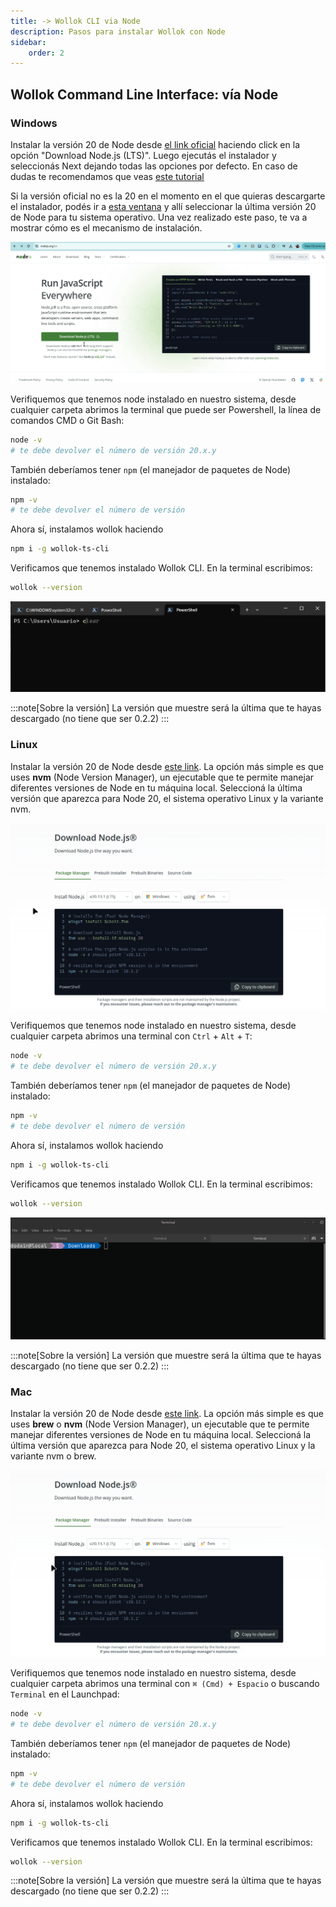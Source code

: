 ```yaml
---
title: -> Wollok CLI via Node
description: Pasos para instalar Wollok con Node
sidebar:
    order: 2
---
```


## Wollok Command Line Interface: vía Node


### Windows

Instalar la versión 20 de Node desde [el link oficial](https://nodejs.org/en) haciendo click en la opción "Download Node.js (LTS)". Luego ejecutás el instalador y seleccionás Next dejando todas las opciones por defecto. En caso de dudas te recomendamos que veas [este tutorial](https://www.youtube.com/watch?v=29mihvA_zEA71)

Si la versión oficial no es la 20 en el momento en el que quieras descargarte el instalador, podés ir a [esta ventana](https://nodejs.org/en/download/package-manager) y allí seleccionar la última versión 20 de Node para tu sistema operativo. Una vez realizado este paso, te va a mostrar cómo es el mecanismo de instalación.

![Instalación](../../../assets/node_install.gif)

Verifiquemos que tenemos node instalado en nuestro sistema, desde cualquier carpeta abrimos la terminal que puede ser Powershell, la línea de comandos CMD o Git Bash:

```bash
node -v
# te debe devolver el número de versión 20.x.y
```

También deberíamos tener `npm` (el manejador de paquetes de Node) instalado:

```bash
npm -v
# te debe devolver el número de versión
```

Ahora sí, instalamos wollok haciendo

```bash
npm i -g wollok-ts-cli
```

Verificamos que tenemos instalado Wollok CLI. En la terminal escribimos:

```zsh
wollok --version
```

![Verificación wollok ts cli](../../../assets/wollok-ts-cli-path-win-3.gif)

:::note[Sobre la versión]
La versión que muestre será la última que te hayas descargado (no tiene que ser 0.2.2)
:::

### Linux

Instalar la versión 20 de Node desde [este link](https://nodejs.org/en/download/package-manager). La opción más simple es que uses **nvm** (Node Version Manager), un ejecutable que te permite manejar diferentes versiones de Node en tu máquina local. Seleccioná la última versión que aparezca para Node 20, el sistema operativo Linux y la variante nvm.

![Instalar node Mac](../../../assets/node_install_linux.gif)

Verifiquemos que tenemos node instalado en nuestro sistema, desde cualquier carpeta abrimos una terminal con `Ctrl` + `Alt` + `T`:

```bash
node -v
# te debe devolver el número de versión 20.x.y
```

También deberíamos tener `npm` (el manejador de paquetes de Node) instalado:

```bash
npm -v
# te debe devolver el número de versión
```

Ahora sí, instalamos wollok haciendo

```bash
npm i -g wollok-ts-cli
```

Verificamos que tenemos instalado Wollok CLI. En la terminal escribimos:

```zsh
wollok --version
```

![Verificación Linux wollok ts cli](../../../assets/wollok-ts-cli-linux-cmd-2.gif)

:::note[Sobre la versión]
La versión que muestre será la última que te hayas descargado (no tiene que ser 0.2.2)
:::

### Mac

Instalar la versión 20 de Node desde [este link](https://nodejs.org/en/download/package-manager). La opción más simple es que uses **brew** o **nvm** (Node Version Manager), un ejecutable que te permite manejar diferentes versiones de Node en tu máquina local. Seleccioná la última versión que aparezca para Node 20, el sistema operativo Linux y la variante nvm o brew.

![Instalar node Mac](../../../assets/node_install_mac.gif)

Verifiquemos que tenemos node instalado en nuestro sistema, desde cualquier carpeta abrimos una terminal con `⌘ (Cmd) + Espacio` o buscando `Terminal` en el Launchpad:

```bash
node -v
# te debe devolver el número de versión 20.x.y
```

También deberíamos tener `npm` (el manejador de paquetes de Node) instalado:

```bash
npm -v
# te debe devolver el número de versión
```

Ahora sí, instalamos wollok haciendo

```bash
npm i -g wollok-ts-cli
```

Verificamos que tenemos instalado Wollok CLI. En la terminal escribimos:

```zsh
wollok --version
```

:::note[Sobre la versión]
La versión que muestre será la última que te hayas descargado (no tiene que ser 0.2.2)
:::
